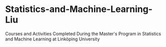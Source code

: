 # Statistics-and-Machine-Learning-Liu
Courses and Activities Completed During the Master's Program in Statistics and Machine Learning at Linköping University
